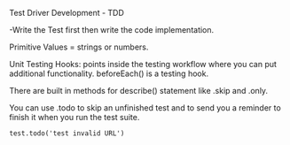 Test Driver Development - TDD

-Write the Test first then write the code implementation.

Primitive Values = strings or numbers.

Unit Testing Hooks: points inside the testing workflow
where you can put additional functionality. beforeEach()
is a testing hook.

There are built in methods for describe() statement
like .skip and .only.

You can use .todo to skip an unfinished test and to send
you a reminder to finish it when you run the test suite.

	test.todo('test invalid URL')
